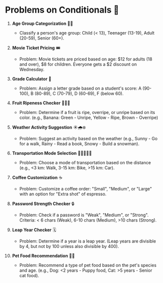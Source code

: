 # Problems on Conditionals 🎲

1. **Age Group Categorization** 🧒👵
   - Classify a person's age group: Child (< 13), Teenager (13-19), Adult (20-59), Senior (60+).

2. **Movie Ticket Pricing** 🎟️
   - Problem: Movie tickets are priced based on age: $12 for adults (18 and over), $8 for children. Everyone gets a $2 discount on Wednesday.

3. **Grade Calculator** 📝
   - Problem: Assign a letter grade based on a student's score: A (90-100), B (80-89), C (70-79), D (60-69), F (below 60).

4. **Fruit Ripeness Checker** 🍌🍏🍎
   - Problem: Determine if a fruit is ripe, overripe, or unripe based on its color. (e.g., Banana: Green - Unripe, Yellow - Ripe, Brown - Overripe)

5. **Weather Activity Suggestion** ☀️🌧️❄️
   - Problem: Suggest an activity based on the weather (e.g., Sunny - Go for a walk, Rainy - Read a book, Snowy - Build a snowman).

6. **Transportation Mode Selection** 🚶‍♂️🚴‍♂️🚗
   - Problem: Choose a mode of transportation based on the distance (e.g., <3 km: Walk, 3-15 km: Bike, >15 km: Car).

7. **Coffee Customization** ☕
   - Problem: Customize a coffee order: "Small", "Medium", or "Large" with an option for "Extra shot" of espresso.

8. **Password Strength Checker** 🔒
   - Problem: Check if a password is "Weak", "Medium", or "Strong". Criteria: < 6 chars (Weak), 6-10 chars (Medium), >10 chars (Strong).

9. **Leap Year Checker** 🗓️
   - Problem: Determine if a year is a leap year. (Leap years are divisible by 4, but not by 100 unless also divisible by 400).

10. **Pet Food Recommendation** 🐶🐱
    - Problem: Recommend a type of pet food based on the pet's species and age. (e.g., Dog: <2 years - Puppy food, Cat: >5 years - Senior cat food).
